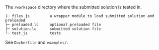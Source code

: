 The `/workspace` directory where the submitted solution is tested in.

```text
├─ files.js         a wrapper module to load submitted solution and preloaded
├─ preloaded.lc     optional preloaded file
├─ solution.lc      submitted solution file
└─ test.js          tests
```

See `Dockerfile` and `examples/`.
